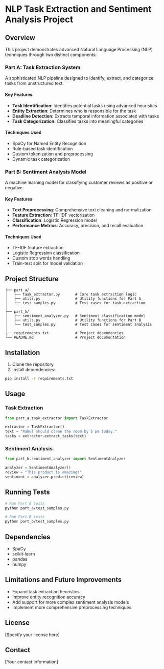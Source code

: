 # NLP Task Extraction and Sentiment Analysis Project

## Overview
This project demonstrates advanced Natural Language Processing (NLP) techniques through two distinct components:

### Part A: Task Extraction System
A sophisticated NLP pipeline designed to identify, extract, and categorize tasks from unstructured text.

#### Key Features
- **Task Identification**: Identifies potential tasks using advanced heuristics
- **Entity Extraction**: Determines who is responsible for the task
- **Deadline Detection**: Extracts temporal information associated with tasks
- **Task Categorization**: Classifies tasks into meaningful categories

#### Techniques Used
- SpaCy for Named Entity Recognition
- Rule-based task identification
- Custom tokenization and preprocessing
- Dynamic task categorization

### Part B: Sentiment Analysis Model
A machine learning model for classifying customer reviews as positive or negative.

#### Key Features
- **Text Preprocessing**: Comprehensive text cleaning and normalization
- **Feature Extraction**: TF-IDF vectorization
- **Classification**: Logistic Regression model
- **Performance Metrics**: Accuracy, precision, and recall evaluation

#### Techniques Used
- TF-IDF feature extraction
- Logistic Regression classification
- Custom stop words handling
- Train-test split for model validation

## Project Structure
```
├── part_a/
│   ├── task_extractor.py       # Core task extraction logic
│   ├── utils.py                # Utility functions for Part A
│   └── test_samples.py         # Test cases for task extraction
│
├── part_b/
│   ├── sentiment_analyzer.py   # Sentiment classification model
│   ├── utils.py                # Utility functions for Part B
│   └── test_samples.py         # Test cases for sentiment analysis
│
├── requirements.txt            # Project dependencies
└── README.md                   # Project documentation
```

## Installation

1. Clone the repository
2. Install dependencies:
```bash
pip install -r requirements.txt
```

## Usage

### Task Extraction
```python
from part_a.task_extractor import TaskExtractor

extractor = TaskExtractor()
text = "Rahul should clean the room by 5 pm today."
tasks = extractor.extract_tasks(text)
```

### Sentiment Analysis
```python
from part_b.sentiment_analyzer import SentimentAnalyzer

analyzer = SentimentAnalyzer()
review = "This product is amazing!"
sentiment = analyzer.predict(review)
```

## Running Tests
```bash
# Run Part A tests
python part_a/test_samples.py

# Run Part B tests
python part_b/test_samples.py
```

## Dependencies
- SpaCy
- scikit-learn
- pandas
- numpy

## Limitations and Future Improvements
- Expand task extraction heuristics
- Improve entity recognition accuracy
- Add support for more complex sentiment analysis models
- Implement more comprehensive preprocessing techniques

## License
[Specify your license here]

## Contact
[Your contact information]
